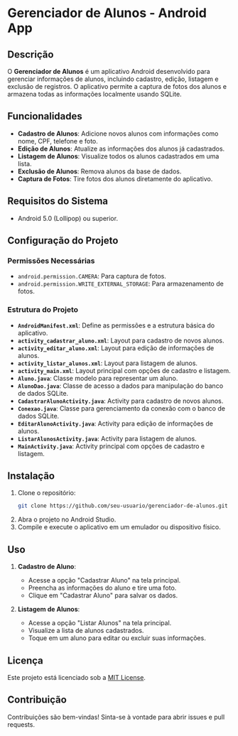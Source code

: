 # Gerenciador de Alunos - Android App

## Descrição

O **Gerenciador de Alunos** é um aplicativo Android desenvolvido para gerenciar informações de alunos, incluindo cadastro, edição, listagem e exclusão de registros. O aplicativo permite a captura de fotos dos alunos e armazena todas as informações localmente usando SQLite.

## Funcionalidades

- **Cadastro de Alunos**: Adicione novos alunos com informações como nome, CPF, telefone e foto.
- **Edição de Alunos**: Atualize as informações dos alunos já cadastrados.
- **Listagem de Alunos**: Visualize todos os alunos cadastrados em uma lista.
- **Exclusão de Alunos**: Remova alunos da base de dados.
- **Captura de Fotos**: Tire fotos dos alunos diretamente do aplicativo.

## Requisitos do Sistema

- Android 5.0 (Lollipop) ou superior.

## Configuração do Projeto

### Permissões Necessárias

- `android.permission.CAMERA`: Para captura de fotos.
- `android.permission.WRITE_EXTERNAL_STORAGE`: Para armazenamento de fotos.

### Estrutura do Projeto

- **`AndroidManifest.xml`**: Define as permissões e a estrutura básica do aplicativo.
- **`activity_cadastrar_aluno.xml`**: Layout para cadastro de novos alunos.
- **`activity_editar_aluno.xml`**: Layout para edição de informações de alunos.
- **`activity_listar_alunos.xml`**: Layout para listagem de alunos.
- **`activity_main.xml`**: Layout principal com opções de cadastro e listagem.
- **`Aluno.java`**: Classe modelo para representar um aluno.
- **`AlunoDao.java`**: Classe de acesso a dados para manipulação do banco de dados SQLite.
- **`CadastrarAlunoActivity.java`**: Activity para cadastro de novos alunos.
- **`Conexao.java`**: Classe para gerenciamento da conexão com o banco de dados SQLite.
- **`EditarAlunoActivity.java`**: Activity para edição de informações de alunos.
- **`ListarAlunosActivity.java`**: Activity para listagem de alunos.
- **`MainActivity.java`**: Activity principal com opções de cadastro e listagem.

## Instalação

1. Clone o repositório:
   ```sh
   git clone https://github.com/seu-usuario/gerenciador-de-alunos.git
   ```
2. Abra o projeto no Android Studio.
3. Compile e execute o aplicativo em um emulador ou dispositivo físico.

## Uso

1. **Cadastro de Aluno**:
   - Acesse a opção "Cadastrar Aluno" na tela principal.
   - Preencha as informações do aluno e tire uma foto.
   - Clique em "Cadastrar Aluno" para salvar os dados.

2. **Listagem de Alunos**:
   - Acesse a opção "Listar Alunos" na tela principal.
   - Visualize a lista de alunos cadastrados.
   - Toque em um aluno para editar ou excluir suas informações.

## Licença

Este projeto está licenciado sob a [MIT License](LICENSE).

## Contribuição

Contribuições são bem-vindas! Sinta-se à vontade para abrir issues e pull requests.